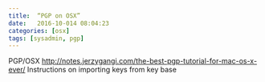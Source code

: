 ```yaml
---
title:  “PGP on OSX”
date:   2016-10-014 08:04:23
categories: [osx]
tags: [sysadmin, pgp]
---
```





PGP/OSX
http://notes.jerzygangi.com/the-best-pgp-tutorial-for-mac-os-x-ever/
Instructions on importing keys from key base

